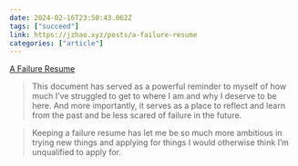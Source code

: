 ```yaml
---
date: 2024-02-16T23:50:43.062Z
tags: ["succeed"]
link: https://jzhao.xyz/posts/a-failure-resume
categories: ["article"]
---
```

[A Failure Resume](https://jzhao.xyz/posts/a-failure-resume)

> This document has served as a powerful reminder to myself of how much I’ve struggled to get to where I am and why I deserve to be here. And more importantly, it serves as a place to reflect and learn from the past and be less scared of failure in the future.

> Keeping a failure resume has let me be so much more ambitious in trying new things and applying for things I would otherwise think I’m unqualified to apply for.
